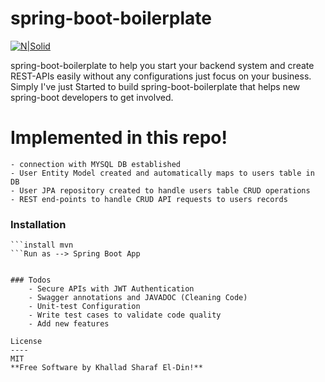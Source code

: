 # spring-boot-boilerplate

[![N|Solid](https://i2.wp.com/www.thecuriousdev.org/wp-content/uploads/2017/12/spring-boot-logo.png?fit=600%2C315&ssl=1)]()

spring-boot-boilerplate to help you start your backend system and create REST-APIs easily without any configurations just focus on your business.
Simply I've just Started to build spring-boot-boilerplate that helps new spring-boot developers to get involved. 

# Implemented in this repo!
    - connection with MYSQL DB established
	- User Entity Model created and automatically maps to users table in DB 
	- User JPA repository created to handle users table CRUD operations
	- REST end-points to handle CRUD API requests to users records  

### Installation

```install STS plugin for eclipse 
```install mvn 
```Run as --> Spring Boot App


### Todos
 	- Secure APIs with JWT Authentication
	- Swagger annotations and JAVADOC (Cleaning Code)
	- Unit-test Configuration 
	- Write test cases to validate code quality
	- Add new features

License
----
MIT
**Free Software by Khallad Sharaf El-Din!**
